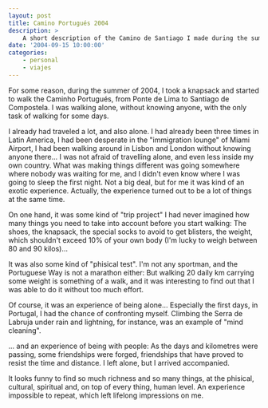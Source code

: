 ```yaml
---
layout: post
title: Camino Portugués 2004
description: >
    A short description of the Camino de Santiago I made during the summer of 2004.
date: '2004-09-15 10:00:00'
categories:
    - personal
    - viajes
---
```


For some reason, during the summer of 2004, I took a knapsack and started to walk the Caminho Portugués, from Ponte de Lima to Santiago de Compostela. I was walking alone, without knowing anyone, with the only task of walking for some days.

I already had traveled a lot, and also alone. I had already been three times in Latin America, I had been desperate in the "immigration lounge" of Miami Airport, I had been walking around in Lisbon and London without knowing anyone there... I was not afraid of travelling alone, and even less inside my own country. What was making things different was going somewhere where nobody was waiting for me, and I didn't even know where I was going to sleep the first night. Not a big deal, but for me it was kind of an exotic experience. Actually, the experience turned out to be a lot of things at the same time.

On one hand, it was some kind of "trip project" I had never imagined how many things you need to take into account before you start walking: The shoes, the knapsack, the special socks to avoid to get blisters, the weight, which shouldn't exceed 10% of your own body (I'm lucky to weigh between 80 and 90 kilos)...

It was also some kind of "phisical test". I'm not any sportman, and the Portuguese Way is not a marathon either: But walking 20 daily km carrying some weight is something of a walk, and it was interesting to find out that I was able to do it without too much effort.

Of course, it was an experience of being alone... Especially the first days, in Portugal, I had the chance of confronting myself. Climbing the Serra de Labruja under rain and lightning, for instance, was an example of "mind cleaning".

... and an experience of being with people: As the days and kilometres were passing, some friendships were forged, friendships that have proved to resist the time and distance. I left alone, but I arrived accompanied.

It looks funny to find so much richness and so many things, at the phisical, cultural, spiritual and, on top of every thing, human level. An experience impossible to repeat, which left lifelong impressions on me.


